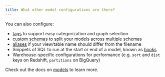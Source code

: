 ```yaml
---
title: What other model configurations are there?
---
```

You can also configure:
* [tags](https://docs.getdbt.com/docs/tags) to support easy categorization and graph selection
* [custom schemas](https://docs.getdbt.com/docs/using-custom-schemas) to split your models across multiple schemas
* [aliases](https://docs.getdbt.com/docs/using-custom-aliases) if your view/table name should differ from the filename
* Snippets of SQL to run at the start or end of a model, known as [hooks](https://docs.getdbt.com/docs/hooks)
* Warehouse-specific configurations for performance (e.g. `sort` and `dist` keys on Redshift, `partitions` on BigQuery)

Check out the docs on [models](https://docs.getdbt.com/docs/building-models) to learn more.
